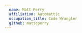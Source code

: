 ```yaml
---
  name: Matt Perry
  affiliation: Automattic
  occupation_title: Code Wrangler
  github: mattoperry
---
```

